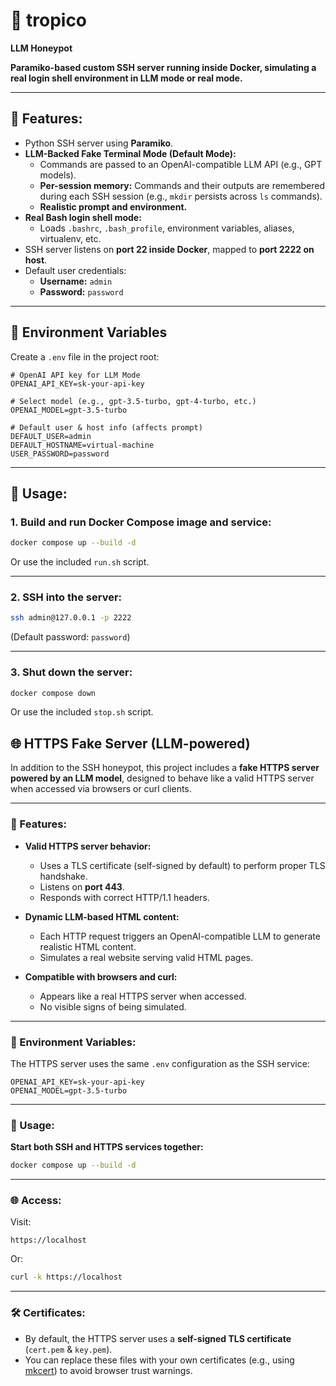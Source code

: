 # 🌴 tropico

**LLM Honeypot**

**Paramiko-based custom SSH server running inside Docker, simulating a real login shell environment in LLM mode or real mode.**

---

## 🚀 Features:

- Python SSH server using **Paramiko**.
- **LLM-Backed Fake Terminal Mode (Default Mode):**
  - Commands are passed to an OpenAI-compatible LLM API (e.g., GPT models).
  - **Per-session memory:** Commands and their outputs are remembered during each SSH session (e.g., `mkdir` persists across `ls` commands).
  - **Realistic prompt and environment.**
- **Real Bash login shell mode:**
  - Loads `.bashrc`, `.bash_profile`, environment variables, aliases, virtualenv, etc.
- SSH server listens on **port 22 inside Docker**, mapped to **port 2222 on host**.
- Default user credentials:
  - **Username:** `admin`
  - **Password:** `password`

---

## 🔑 Environment Variables

Create a `.env` file in the project root:

```
# OpenAI API key for LLM Mode
OPENAI_API_KEY=sk-your-api-key

# Select model (e.g., gpt-3.5-turbo, gpt-4-turbo, etc.)
OPENAI_MODEL=gpt-3.5-turbo

# Default user & host info (affects prompt)
DEFAULT_USER=admin
DEFAULT_HOSTNAME=virtual-machine
USER_PASSWORD=password
```

---

## 🐳 Usage:

### 1. **Build and run Docker Compose image and service:**

```bash
docker compose up --build -d
```

Or use the included `run.sh` script.

---

### 2. **SSH into the server:**

```bash
ssh admin@127.0.0.1 -p 2222
```
(Default password: `password`)

---

### 3. **Shut down the server:**

```bash
docker compose down
```

Or use the included `stop.sh` script.


## 🌐 HTTPS Fake Server (LLM-powered)

In addition to the SSH honeypot, this project includes a **fake HTTPS server powered by an LLM model**, designed to behave like a valid HTTPS server when accessed via browsers or curl clients.

---

### 🚀 Features:

- **Valid HTTPS server behavior:**
  - Uses a TLS certificate (self-signed by default) to perform proper TLS handshake.
  - Listens on **port 443**.
  - Responds with correct HTTP/1.1 headers.

- **Dynamic LLM-based HTML content:**
  - Each HTTP request triggers an OpenAI-compatible LLM to generate realistic HTML content.
  - Simulates a real website serving valid HTML pages.

- **Compatible with browsers and curl:**
  - Appears like a real HTTPS server when accessed.
  - No visible signs of being simulated.

---

### 🔑 Environment Variables:

The HTTPS server uses the same `.env` configuration as the SSH service:

```
OPENAI_API_KEY=sk-your-api-key
OPENAI_MODEL=gpt-3.5-turbo
```

---

### 🐳 Usage:

**Start both SSH and HTTPS services together:**

```bash
docker compose up --build -d
```

---

### 🌐 Access:

Visit:

```
https://localhost
```

Or:

```bash
curl -k https://localhost
```

---

### 🛠 Certificates:

- By default, the HTTPS server uses a **self-signed TLS certificate** (`cert.pem` & `key.pem`).
- You can replace these files with your own certificates (e.g., using [mkcert](https://github.com/FiloSottile/mkcert)) to avoid browser trust warnings.